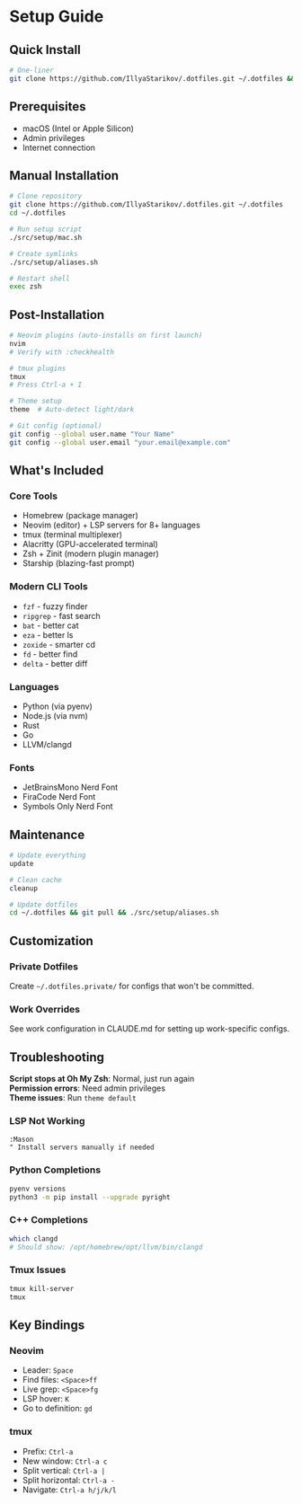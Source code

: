 # Setup Guide

## Quick Install

```bash
# One-liner
git clone https://github.com/IllyaStarikov/.dotfiles.git ~/.dotfiles && cd ~/.dotfiles && ./src/setup/mac.sh
```

## Prerequisites

- macOS (Intel or Apple Silicon)
- Admin privileges
- Internet connection

## Manual Installation

```bash
# Clone repository
git clone https://github.com/IllyaStarikov/.dotfiles.git ~/.dotfiles
cd ~/.dotfiles

# Run setup script
./src/setup/mac.sh

# Create symlinks
./src/setup/aliases.sh

# Restart shell
exec zsh
```

## Post-Installation

```bash
# Neovim plugins (auto-installs on first launch)
nvim
# Verify with :checkhealth

# tmux plugins
tmux
# Press Ctrl-a + I

# Theme setup
theme  # Auto-detect light/dark

# Git config (optional)
git config --global user.name "Your Name"
git config --global user.email "your.email@example.com"
```

## What's Included

### Core Tools
- Homebrew (package manager)
- Neovim (editor) + LSP servers for 8+ languages
- tmux (terminal multiplexer)
- Alacritty (GPU-accelerated terminal)
- Zsh + Zinit (modern plugin manager)
- Starship (blazing-fast prompt)

### Modern CLI Tools
- `fzf` - fuzzy finder
- `ripgrep` - fast search
- `bat` - better cat
- `eza` - better ls
- `zoxide` - smarter cd
- `fd` - better find
- `delta` - better diff

### Languages
- Python (via pyenv)
- Node.js (via nvm)
- Rust
- Go
- LLVM/clangd

### Fonts
- JetBrainsMono Nerd Font
- FiraCode Nerd Font
- Symbols Only Nerd Font

## Maintenance

```bash
# Update everything
update

# Clean cache
cleanup

# Update dotfiles
cd ~/.dotfiles && git pull && ./src/setup/aliases.sh
```

## Customization

### Private Dotfiles
Create `~/.dotfiles.private/` for configs that won't be committed.

### Work Overrides
See work configuration in CLAUDE.md for setting up work-specific configs.

## Troubleshooting

**Script stops at Oh My Zsh**: Normal, just run again  
**Permission errors**: Need admin privileges  
**Theme issues**: Run `theme default`  

### LSP Not Working
```vim
:Mason
" Install servers manually if needed
```

### Python Completions
```bash
pyenv versions
python3 -m pip install --upgrade pyright
```

### C++ Completions
```bash
which clangd
# Should show: /opt/homebrew/opt/llvm/bin/clangd
```

### Tmux Issues
```bash
tmux kill-server
tmux
```

## Key Bindings

### Neovim
- Leader: `Space`
- Find files: `<Space>ff`
- Live grep: `<Space>fg`
- LSP hover: `K`
- Go to definition: `gd`

### tmux
- Prefix: `Ctrl-a`
- New window: `Ctrl-a c`
- Split vertical: `Ctrl-a |`
- Split horizontal: `Ctrl-a -`
- Navigate: `Ctrl-a h/j/k/l`